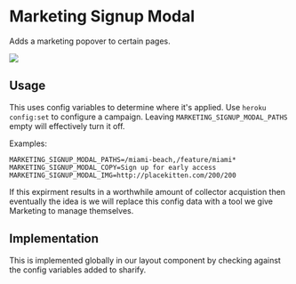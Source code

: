 # Marketing Signup Modal

Adds a marketing popover to certain pages.

![](https://cloud.githubusercontent.com/assets/1022172/20309384/bd42951c-ab15-11e6-97e7-dcc7fda5d1a3.jpg)

## Usage

This uses config variables to determine where it's applied. Use `heroku config:set` to configure a campaign. Leaving `MARKETING_SIGNUP_MODAL_PATHS` empty will effectively turn it off.

Examples:

````
MARKETING_SIGNUP_MODAL_PATHS=/miami-beach,/feature/miami*
MARKETING_SIGNUP_MODAL_COPY=Sign up for early access
MARKETING_SIGNUP_MODAL_IMG=http://placekitten.com/200/200
````

If this expirment results in a worthwhile amount of collector acquistion then eventually the idea is we will replace this config data with a tool we give Marketing to manage themselves.

## Implementation

This is implemented globally in our layout component by checking against the config variables added to sharify.
